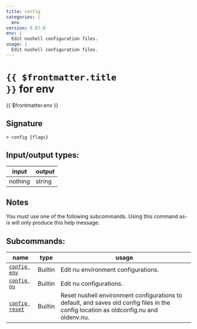 ```yaml
---
title: config
categories: |
  env
version: 0.87.0
env: |
  Edit nushell configuration files.
usage: |
  Edit nushell configuration files.
---
```

<!-- This file is automatically generated. Please edit the command in https://github.com/nushell/nushell instead. -->

# <code>{{ $frontmatter.title }}</code> for env

<div class='command-title'>{{ $frontmatter.env }}</div>

## Signature

```> config {flags} ```


## Input/output types:

| input   | output |
| ------- | ------ |
| nothing | string |

## Notes
You must use one of the following subcommands. Using this command as-is will only produce this help message.

## Subcommands:

| name                                             | type    | usage                                                                                                                                 |
| ------------------------------------------------ | ------- | ------------------------------------------------------------------------------------------------------------------------------------- |
| [`config env`](/commands/docs/config_env.md)     | Builtin | Edit nu environment configurations.                                                                                                   |
| [`config nu`](/commands/docs/config_nu.md)       | Builtin | Edit nu configurations.                                                                                                               |
| [`config reset`](/commands/docs/config_reset.md) | Builtin | Reset nushell environment configurations to default, and saves old config files in the config location as oldconfig.nu and oldenv.nu. |